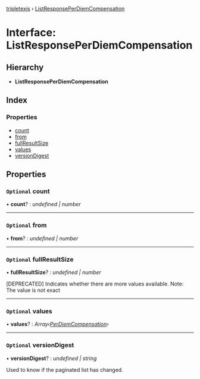 [tripletexjs](../README.md) › [ListResponsePerDiemCompensation](listresponseperdiemcompensation.md)

# Interface: ListResponsePerDiemCompensation

## Hierarchy

* **ListResponsePerDiemCompensation**

## Index

### Properties

* [count](listresponseperdiemcompensation.md#optional-count)
* [from](listresponseperdiemcompensation.md#optional-from)
* [fullResultSize](listresponseperdiemcompensation.md#optional-fullresultsize)
* [values](listresponseperdiemcompensation.md#optional-values)
* [versionDigest](listresponseperdiemcompensation.md#optional-versiondigest)

## Properties

### `Optional` count

• **count**? : *undefined | number*

___

### `Optional` from

• **from**? : *undefined | number*

___

### `Optional` fullResultSize

• **fullResultSize**? : *undefined | number*

[DEPRECATED] Indicates whether there are more values available. Note: The value is not exact

___

### `Optional` values

• **values**? : *Array‹[PerDiemCompensation](../modules/perdiemcompensation.md)›*

___

### `Optional` versionDigest

• **versionDigest**? : *undefined | string*

Used to know if the paginated list has changed.
